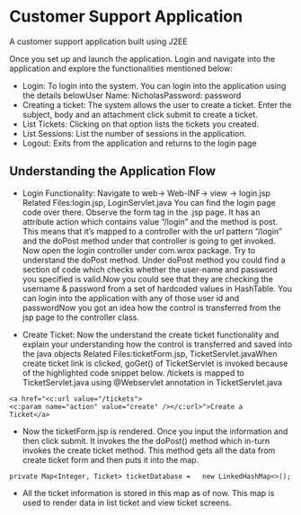 # Customer Support Application
A customer support application built using J2EE

Once you set up and launch the application. Login and navigate into the application and explore the functionalities mentioned below:

- Login: To login into the system. You can login into the application using the details belowUser Name: NicholasPassword: password
- Creating a ticket: The system allows the user to create a   ticket. Enter the subject, body and an attachment click submit to create a ticket.
- List Tickets: Clicking on that option lists the tickets you created. 
- List Sessions: List the number of sessions in the application. 
- Logout: Exits from the application and returns to the login page  

## Understanding the Application Flow

- Login Functionality:
Navigate to web-> Web-INF-> view -> login.jsp 
Related Files:login.jsp, LoginServlet.java
You can find the login page code over there. Observe the form tag in the .jsp page. It has an attribute action which contains value “/login” and the method is post. This means that it’s mapped to a controller with the url pattern “/login” and the doPost method under that controller is going to get invoked. Now open the login controller under com.wrox package. Try to understand the doPost method. Under doPost method you could find a section of code which checks whether the user-name and password you specified is valid.Now you could see that they are checking the username & password from a   set of hardcoded values in HashTable. You can login into the application with any of those user id and passwordNow you got an idea how the control is transferred from the jsp page to the controller class.

- Create Ticket:
Now the understand the create ticket functionality and explain your understanding how the
control is    transferred and saved into the java objects Related Files:ticketForm.jsp, TicketServlet.javaWhen create ticket link is    clicked, goGet() of TicketServlet is    invoked because of the highlighted code snippet below. /tickets is    mapped to TicketServlet.java using @Webservlet annotation in TicketServlet.java

```
<a href="<c:url value="/tickets">
<c:param name="action" value="create" /></c:url>">Create a   Ticket</a>   

```
- Now the ticketForm.jsp is rendered. Once you input the information and then click submit. It invokes the the doPost() method which in-turn invokes the create ticket method. This method gets all the data from create ticket form and then puts it   into the map. 
```
private Map<Integer, Ticket> ticketDatabase =   new LinkedHashMap<>();
```
- All the ticket information is stored in this map as of now. This map is used to render data in list ticket and view ticket screens.

